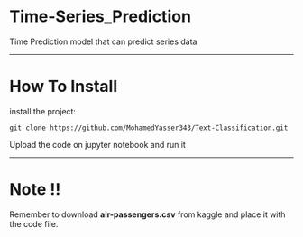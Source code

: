 # Time-Series_Prediction

Time Prediction model that can predict series data

---

<!-- # Table Of Content

* Can-Sat software
* Ground station software

--- -->

# How To Install

install the project:

```
git clone https://github.com/MohamedYasser343/Text-Classification.git
```

Upload the code on jupyter notebook and run it

---
# Note !!
Remember to download **air-passengers.csv** from kaggle and place it with the code file.

